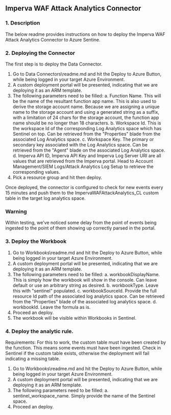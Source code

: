 ## Imperva WAF Attack Analytics Connector 

### 1. Description

The below readme provides instructions on how to deploy the Imperva WAF Attack Analytics Connector to Azure Sentine.

### 2. Deploying the Connector

The first step is to deploy the Data Connector. 
1. Go to Data Connectors\readme.md and hit the Deploy to Azure Button, while being logged in your target Azure Environment.
2. A custom deployment portal will be presented, indicating that we are deploying it as an ARM template.
3. The following parameters need to be filled:
    a. Function Name. This will be the name of the resultant function app name. This is also used to derive the storage account name. Because we are assigning a unique name to the storage account and using a generated string as a suffix, with a limitation of 24 chars for the storage account, the function app name should be no longer than 18 characters.
    b. Workspace Id. This is the workspace Id of the corresponding Log Analytics space which has Sentinel on top. Can be retrieved from the "Properties" blade from the associated Log Analytics space.
    c. Workspace Key. The primary or secondary key associated with the Log Analytics space. Can be retrieved from the "Agent" blade on the associated Log Analytics space.
    d. Imperva API ID, Imperva API Key and Imperva Log Server URI are all values that are retrieved from the Imperva portal. Head to Account Management/SIEM Logs/Attack Analytics Log Setup to retrieve the corresponding values.
4. Pick a resource group and hit then deploy.


Once deployed, the connector is configured to check for new events every 15 minutes and push them to the ImpervaWAFAttackAnalytics_CL custom table in the target log analytics space.

### Warning

Within testing, we've noticed some delay from the point of events being ingested to the point of them showing up correctly parsed in the portal.

### 3. Deploy the Workbook

1. Go to Workbooks\readme.md and hit the Deploy to Azure Button, while being logged in your target Azure Environment.
2. A custom deployment portal will be presented, indicating that we are deploying it as an ARM template.
3. The following parameters need to be filled:
    a. workbookDisplayName. This is simply how the workbook will show in the console. Can leave default or use an arbitrary string as desired.
    b. workbookType. Leave this with "sentinel" populated.
    c. workbookSourceId. Provide the full resource Id path of the associated log analytics space. Can be retrieved from the "Properties" blade of the associated log analytics space.
    d. workbookId. Leave the formula as is.
4. Proceed an deploy.
5. The workbook will be visible within Workbooks in Sentinel.


### 4. Deploy the analytic rule.

Requirements: For this to work, the custom table must have been created by the function. This means some events must have been ingested. Check in Sentinel if the custom table exists, otherwise the deployment will fail indicating a missing table.

1. Go to Workbooks\readme.md and hit the Deploy to Azure Button, while being logged in your target Azure Environment.
2. A custom deployment portal will be presented, indicating that we are deploying it as an ARM template.
3. The following parameters need to be filled:
    a. sentinel_workspace_name. Simply provide the name of the Sentinel space.
4. Proceed an deploy.
